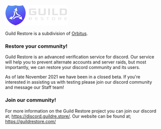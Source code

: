 ![Guild Restore](small.png)

Guild Restore is a subdivision of [Orbitus](https://orbitus.systems). 

### Restore your community!

Guild Restore is an advanced verification service for discord. Our service will help you to prevent alternate accounts and server raids, but most importantly, we can restore your discord community and its users.

As of late November 2021 we have been in a closed beta. If you're interested in assisting us with testing please join our discord community and message our Staff team!

### Join our community!

For more information on the Guild Restore project you can join our discord at; https://discord.guildre.store/.
Our website can be found at; https://guildrestore.com/
